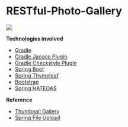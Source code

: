 # RESTful-Photo-Gallery
![](https://travis-ci.org/aveOwl/RESTful-Photo-Gallery.svg?branch=master)

**Technologies involved**
* [Gradle](https://gradle.org/)
* [Gradle Jacoco Plugin](https://docs.gradle.org/current/userguide/jacoco_plugin.html)
* [Gradle Checkstyle Plugin](https://docs.gradle.org/current/userguide/checkstyle_plugin.html)
* [Spring Boot](http://docs.spring.io/spring-boot/docs/current/reference/htmlsingle/)
* [Spring Thymeleaf](http://www.thymeleaf.org/documentation.html)
* [Bootstrap](http://getbootstrap.com/)
* [Spring HATEOAS](http://docs.spring.io/spring-hateoas/docs/current/reference/html/)

**Reference**
* [Thumbnail Gallery](http://blackrockdigital.github.io/startbootstrap-thumbnail-gallery/#)
* [Spring File Upload](https://github.com/spring-guides/gs-uploading-files)
